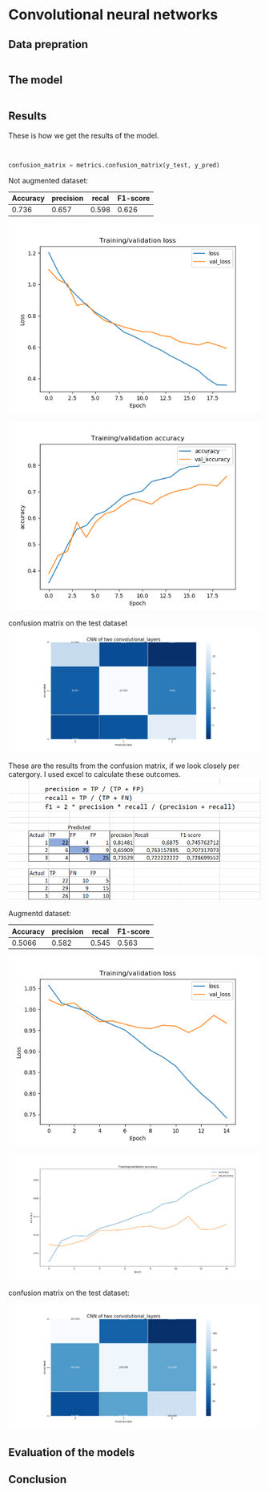 
# Convolutional neural networks



## Data prepration


```python


```
## The model



```python


```

## Results

These is how we get the results of the model. 

```python

````
```

```


``` Python
confusion_matrix = metrics.confusion_matrix(y_test, y_pred)
```

Not augmented dataset:

|Accuracy |precision| recal |F1-score|
|---------|---------|-------|--------|
| 0.736   |0.657    |0.598  |0.626   |


![loss](https://github.com/Hassanyare/Minor_Applied_Data_Science/blob/master/Neural-networks/foto's/training-val-loss.png)

![acc](https://github.com/Hassanyare/Minor_Applied_Data_Science/blob/master/Neural-networks/foto's/training-val-accuracy.png)

confusion matrix on the test dataset
![matrix](https://github.com/Hassanyare/Minor_Applied_Data_Science/blob/master/Neural-networks/foto's/cm-normal-data.png)

These are the results from the confusion matrix, if we look closely per catergory. I used excel to calculate these outcomes.
![predictions-per-class](https://github.com/Hassanyare/Minor_Applied_Data_Science/blob/master/Neural-networks/foto's/predictions.PNG)


Augmentd dataset:

|Accuracy |precision| recal |F1-score|
|---------|---------|-------|--------|
|0.5066   |0.582    |0.545  |0.563   |



![loss](https://github.com/Hassanyare/Minor_Applied_Data_Science/blob/master/fotos/validation-NN/training-val-loss-aug.png)

![acc](https://github.com/Hassanyare/Minor_Applied_Data_Science/blob/master/fotos/validation-NN/training-val-accuracy-aug.png)

confusion matrix on the test dataset:

![matrix](https://github.com/Hassanyare/Minor_Applied_Data_Science/blob/master/fotos/validation-NN/cm-aug.png)

## Evaluation of the models


## Conclusion 


